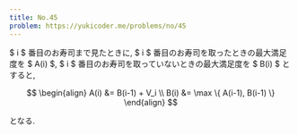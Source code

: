 ```yaml
---
title: No.45
problem: https://yukicoder.me/problems/no/45
---
```

$ i $ 番目のお寿司まで見たときに, $ i $ 番目のお寿司を取ったときの最大満足度を $ A(i) $, $ i $ 番目のお寿司を取っていないときの最大満足度を $ B(i) $ とすると,

$$
\begin{align}
A(i) &= B(i-1) + V_i \\
B(i) &= \max \{ A(i-1), B(i-1) \}
\end{align}
$$

となる.

